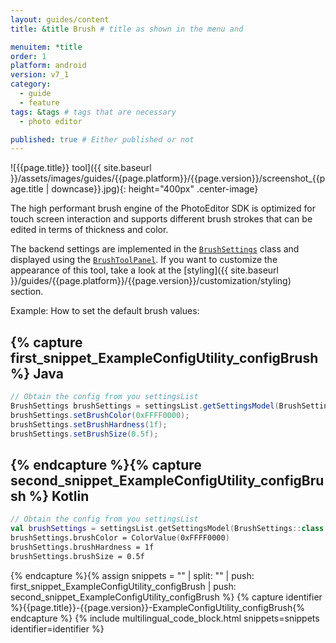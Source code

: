 ```yaml
---
layout: guides/content
title: &title Brush # title as shown in the menu and 

menuitem: *title
order: 1
platform: android
version: v7_1
category: 
  - guide
  - feature
tags: &tags # tags that are necessary
  - photo editor 

published: true # Either published or not 
---
```


![{{page.title}} tool]({{ site.baseurl }}/assets/images/guides/{{page.platform}}/{{page.version}}/screenshot_{{page.title | downcase}}.jpg){: height="400px" .center-image}


The high performant brush engine of the PhotoEditor SDK is optimized for touch screen interaction and supports different brush strokes that can be edited in terms of thickness and color.

The backend settings are implemented in the [`BrushSettings`]({{site.baseurl}}/apidocs/{{page.platform}}/{{page.version}}/index.html?ly/img/android/pesdk/backend/model/state/BrushSettings.html) class and displayed using the [`BrushToolPanel`]({{site.baseurl}}/apidocs/{{page.platform}}/{{page.version}}/index.html?ly/img/android/pesdk/ui/panels/BrushToolPanel.html). If you want to customize the appearance of this tool, take a look at the [styling]({{ site.baseurl }}/guides/{{page.platform}}/{{page.version}}/customization/styling) section.

Example: How to set the default brush values:

{% capture first_snippet_ExampleConfigUtility_configBrush %}
Java
---
``````java
// Obtain the config from you settingsList
BrushSettings brushSettings = settingsList.getSettingsModel(BrushSettings.class);
brushSettings.setBrushColor(0xFFFF0000);
brushSettings.setBrushHardness(1f);
brushSettings.setBrushSize(0.5f);
``````
{% endcapture %}{% capture second_snippet_ExampleConfigUtility_configBrush %}
Kotlin
---
``````kotlin
// Obtain the config from you settingsList
val brushSettings = settingsList.getSettingsModel(BrushSettings::class.java)
brushSettings.brushColor = ColorValue(0xFFFF0000)
brushSettings.brushHardness = 1f
brushSettings.brushSize = 0.5f
``````
{% endcapture %}{% assign snippets = "" | split: "" | push: first_snippet_ExampleConfigUtility_configBrush | push: second_snippet_ExampleConfigUtility_configBrush %}
{% capture identifier %}{{page.title}}-{{page.version}}-ExampleConfigUtility_configBrush{% endcapture %}
{% include multilingual_code_block.html snippets=snippets identifier=identifier %}